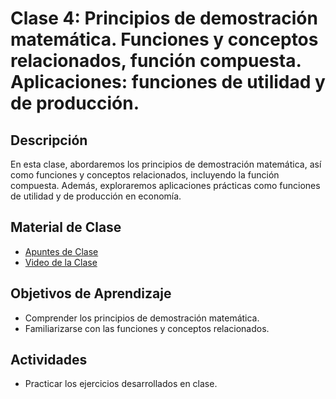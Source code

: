 # Clase 4: Principios de demostración matemática. Funciones y conceptos relacionados, función compuesta. Aplicaciones: funciones de utilidad y de producción.

## Descripción
En esta clase, abordaremos los principios de demostración matemática, así como funciones y conceptos relacionados, incluyendo la función compuesta. Además, exploraremos aplicaciones prácticas como funciones de utilidad y de producción en economía.

## Material de Clase
- [Apuntes de Clase](https://miro.com/app/board/uXjVK33kH5U=/?share_link_id=552062232434)
- [Video de la Clase](https://youtu.be/-5FVWy3q3Pk)

## Objetivos de Aprendizaje
- Comprender los principios de demostración matemática.
- Familiarizarse con las funciones y conceptos relacionados.

## Actividades
- Practicar los ejercicios desarrollados en clase.


